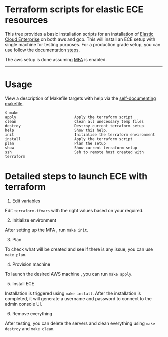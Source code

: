 # Terraform scripts for elastic ECE resources 

This tree provides a basic installation scripts for an installation of [Elastic Cloud Enterprise](https://www.elastic.co/cloud/enterprise) on both aws and gcp. This will install an ECE setup with single machine for testing purposes.
For a production grade setup, you can use follow the documentation [steps](https://www.elastic.co/guide/en/cloud-enterprise/current/ece-installing.html).

The aws setup is done assuming [MFA](https://aws.amazon.com/iam/details/mfa/) is enabled.

- - - -
# Usage

View a description of Makefile targets with help via the [self-documenting makefile](https://marmelab.com/blog/2016/02/29/auto-documented-makefile.html).

    $ make
    apply                          Apply the terraform script
    clean                          Clean all unecessary temp files
    destroy                        Destroy current terraform setup
    help                           Show this help.
    init                           Initialise the terraform environment
    install                        Apply the terraform script
    plan                           Plan the setup
    show                           Show current terraform setup
    ssh                            Ssh to remote host created with terraform


# Detailed steps to launch ECE with terraform
1. Edit variables

Edit `terraform.tfvars` with the right values based on your required.  

2. Initialize environment

After setting up the MFA , run `make init`.

3. Plan

To check what will be created and see if there is any issue, you can use `make plan`.

4. Provision machine

To launch the desired  AWS machine , you can run `make apply`.

5. Install ECE

Installation is triggered using `make install`. After the installation is completed, it will generate a username and password to connect to the admin console UI.

6. Remove everything

After testing, you can delete the servers and clean everything using `make destroy` and `make clean`.

